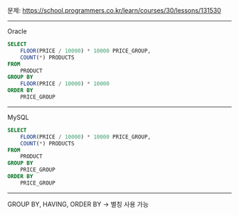 문제: https://school.programmers.co.kr/learn/courses/30/lessons/131530

---

Oracle

```SQL
SELECT
    FLOOR(PRICE / 10000) * 10000 PRICE_GROUP,
    COUNT(*) PRODUCTS
FROM
    PRODUCT
GROUP BY
    FLOOR(PRICE / 10000) * 10000
ORDER BY
    PRICE_GROUP

```

---

MySQL

```SQL
SELECT
    FLOOR(PRICE / 10000) * 10000 PRICE_GROUP,
    COUNT(*) PRODUCTS
FROM
    PRODUCT
GROUP BY
    PRICE_GROUP
ORDER BY
    PRICE_GROUP

```

---

GROUP BY, HAVING, ORDER BY -> 별칭 사용 가능